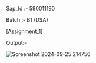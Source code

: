 Sap_Id :- 590011190

Batch :- B1 (DSA)


[Assignment_1]

Output:-  

  
 
![Screenshot 2024-09-25 214756](https://github.com/user-attachments/assets/f14aed4f-fe10-4fba-b00c-6b9bf4185077)
